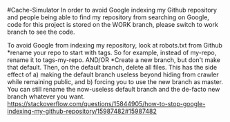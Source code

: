 #Cache-Simulator
In order to avoid Google indexing my Github repository and people being able to find my repository from searching on Google, code for this project is stored on the WORK branch, please switch to work branch to see the code.


To avoid Google from indexing my repository, look at robots.txt from Github
*rename your repo to start with tags. So for example, instead of my-repo, rename it to tags-my-repo. AND/OR
*Create a new branch, but don't make that default. Then, on the default branch, delete all files. This has the side effect of a) making the default branch useless beyond hiding from crawler while remaining public, and b) forcing you to use the new branch as master. You can still rename the now-useless default branch and the de-facto new branch whatever you want.
https://stackoverflow.com/questions/15844905/how-to-stop-google-indexing-my-github-repository/15987482#15987482
